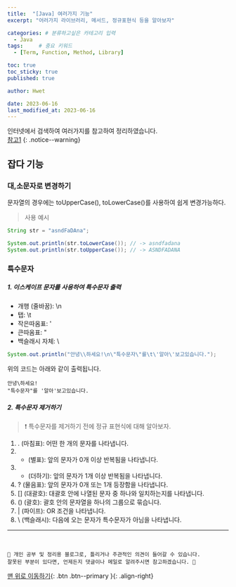```yaml
---
title:  "[Java] 여러가지 기능"  
excerpt: "어러가지 라이브러리, 메서드, 정규표현식 등을 알아보자"

categories: # 분류하고싶은 카테고리 입력
  - Java
tags:     # 중요 키워드
  - [Term, Function, Method, Library]

toc: true
toc_sticky: true
published: true

author: Hwet

date: 2023-06-16
last_modified_at: 2023-06-16
---
```


인터넷에서 검색하여 여러가지를 참고하여 정리하였습니다.    
[참고1]()
{: .notice--warning}

## 잡다 기능

### 대,소문자로 변경하기

문자열의 경우에는 toUpperCase(), toLowerCase()를 사용하여 쉽게 변경가능하다.

> 사용 예시

```java
String str = "asndFaDAna";

System.out.println(str.toLowerCase()); // -> asndfadana
System.out.println(str.toUpperCase()); // -> ASNDFADANA
```

### 특수문자

##### 1. 이스케이프 문자를 사용하여 특수문자 출력

- 개행 (줄바꿈): \n
- 탭: \t
- 작은따옴표: '
- 큰따옴표: "
- 백슬래시 자체: \

```java 
System.out.println("안녕\\하세요!\n\"특수문자\"를\t\'알아\'보고있습니다.");
```

위의 코드는 아래와 같이 출력됩니다.

```
안녕\하세요!
"특수문자"를	'알아'보고있습니다.
```

##### 2. 특수문자 제거하기

> ❗ 특수문자를 제거하기 전에 정규 표현식에 대해 알아보자.

1. . (마침표): 어떤 한 개의 문자를 나타냅니다.
2. * (별표): 앞의 문자가 0개 이상 반복됨을 나타냅니다.
3. + (더하기): 앞의 문자가 1개 이상 반복됨을 나타냅니다.
4. ? (물음표): 앞의 문자가 0개 또는 1개 등장함을 나타냅니다.
5. [] (대괄호): 대괄호 안에 나열된 문자 중 하나와 일치하는지를 나타냅니다.
6. () (괄호): 괄호 안의 문자열을 하나의 그룹으로 묶습니다.
7. | (파이프): OR 조건을 나타냅니다.
8. \ (백슬래시): 다음에 오는 문자가 특수문자가 아님을 나타냅니다.



***
<br>
    
    📢 개인 공부 및 정리용 블로그로, 틀리거나 주관적인 의견이 들어갈 수 있습니다.
    잘못된 부분이 있다면, 언제든지 댓글이나 메일로 알려주시면 참고하겠습니다. 🔔

[맨 위로 이동하기](#){: .btn .btn--primary }{: .align-right}
